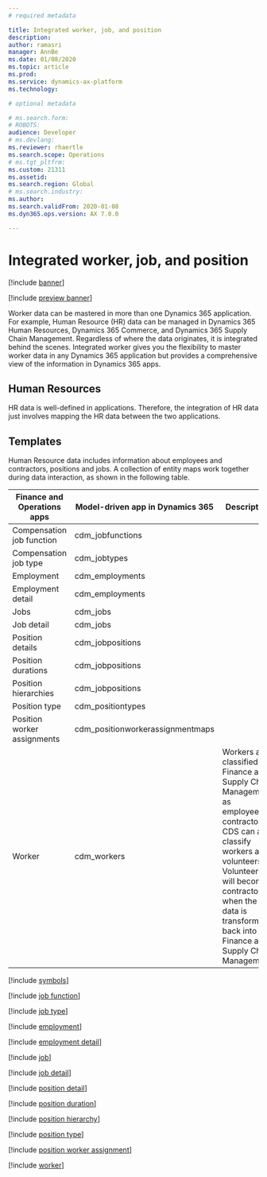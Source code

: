 ```yaml
---
# required metadata

title: Integrated worker, job, and position
description: 
author: ramasri
manager: AnnBe
ms.date: 01/08/2020
ms.topic: article
ms.prod: 
ms.service: dynamics-ax-platform
ms.technology: 

# optional metadata

# ms.search.form: 
# ROBOTS: 
audience: Developer
# ms.devlang: 
ms.reviewer: rhaertle
ms.search.scope: Operations
# ms.tgt_pltfrm: 
ms.custom: 21311
ms.assetid: 
ms.search.region: Global
# ms.search.industry: 
ms.author: 
ms.search.validFrom: 2020-01-08
ms.dyn365.ops.version: AX 7.0.0

---
```


# Integrated worker, job, and position

[!include [banner](../../includes/banner.md)]

[!include [preview banner](../../includes/preview-banner.md)]

Worker data can be mastered in more than one Dynamics 365 application. For example, Human Resource (HR) data can be managed in Dynamics 365 Human Resources, Dynamics 365 Commerce, and Dynamics 365 Supply Chain Management. Regardless of where the data originates, it is integrated behind the scenes. Integrated worker gives you the flexibility to master worker data in any Dynamics 365 application but provides a comprehensive view of the information in Dynamics 365 apps.

## Human Resources

HR data is well-defined in applications. Therefore, the integration of HR data just involves mapping the HR data between the two applications.

## Templates

Human Resource data includes information about employees and contractors, positions and jobs. A collection of entity maps work together during data interaction, as shown in the following table.

Finance and Operations apps | Model-driven app in Dynamics 365 | Description
-----------------------|--------------------------------|---
Compensation job function | cdm_jobfunctions |
Compensation job type | cdm_jobtypes |
Employment | cdm_employments |
Employment detail | cdm_employments |
Jobs | cdm_jobs |
Job detail | cdm_jobs |
Position details | cdm_jobpositions |
Position durations | cdm_jobpositions |
Position hierarchies | cdm_jobpositions |
Position type | cdm_positiontypes |
Position worker assignments | cdm_positionworkerassignmentmaps |
Worker | cdm_workers | Workers are classified in Finance and Supply Chain Management as employees or contractors. CDS can also classify workers as volunteers. Volunteers will become contractors when the data is transformed back into Finance and Supply Chain Management. |

[!include [symbols](../../includes/dual-write-symbols.md)]

[!include [job function](includes/JobFunction-cdm-jobfunctions.md)]

[!include [job type](includes/JobType-cdm-jobtypes.md)]

[!include [employment](includes/Employment-cdm-employments.md)]

[!include [employment detail](includes/EmploymentDetail-cdm-employments.md)]

[!include [job](includes/Job-cdm-jobs.md)]

[!include [job detail](includes/JobDetail-cdm-jobs.md)]

[!include [position detail](includes/PositionDetail-cdm-jobpositions.md)]

[!include [position duration](includes/PositionDuration-cdm-jobpositions.md)]

[!include [position hierarchy](includes/PositionHierarchy-cdm-jobpositions.md)]

[!include [position type](includes/PositionType-cdm-positiontypes.md)]

[!include [position worker assignment](includes/PositionWorkerAssignment-cdm-positionworkerassignmentmaps.md)]

[!include [worker](includes/Worker-cdm-workers.md)]

